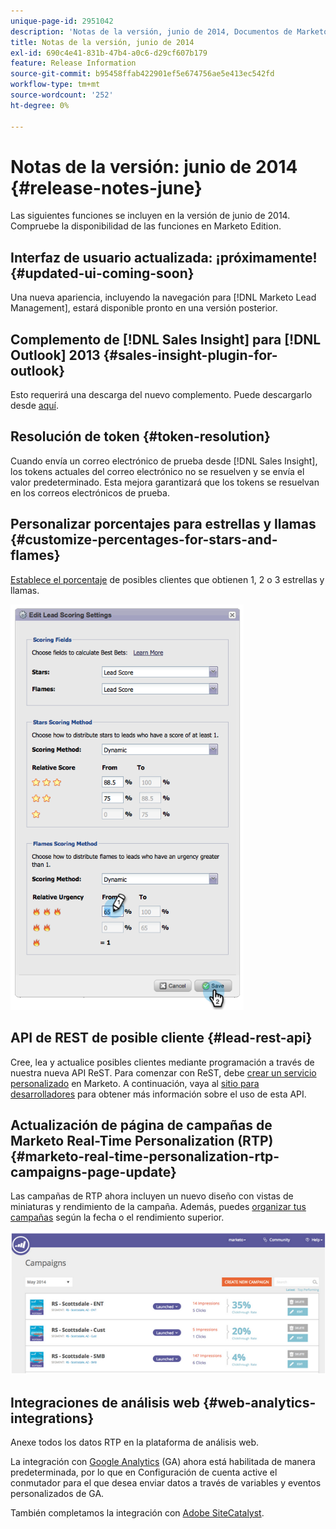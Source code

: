 ```yaml
---
unique-page-id: 2951042
description: 'Notas de la versión, junio de 2014, Documentos de Marketo: documentación del producto'
title: Notas de la versión, junio de 2014
exl-id: 690c4e41-831b-47b4-a0c6-d29cf607b179
feature: Release Information
source-git-commit: b95458ffab422901ef5e674756ae5e413ec542fd
workflow-type: tm+mt
source-wordcount: '252'
ht-degree: 0%

---
```


# Notas de la versión: junio de 2014 {#release-notes-june}

Las siguientes funciones se incluyen en la versión de junio de 2014. Compruebe la disponibilidad de las funciones en Marketo Edition.

## Interfaz de usuario actualizada: ¡próximamente! {#updated-ui-coming-soon}

Una nueva apariencia, incluyendo la navegación para [!DNL Marketo Lead Management], estará disponible pronto en una versión posterior.

## Complemento de [!DNL Sales Insight] para [!DNL Outlook] 2013 {#sales-insight-plugin-for-outlook}

Esto requerirá una descarga del nuevo complemento. Puede descargarlo desde [aquí](/help/marketo/product-docs/marketo-sales-insight/msi-outlook-plugin/install-the-marketo-email-add-in-for-outlook-with-a-registration-code.md).

## Resolución de token {#token-resolution}

Cuando envía un correo electrónico de prueba desde [!DNL Sales Insight], los tokens actuales del correo electrónico no se resuelven y se envía el valor predeterminado. Esta mejora garantizará que los tokens se resuelvan en los correos electrónicos de prueba.

## Personalizar porcentajes para estrellas y llamas {#customize-percentages-for-stars-and-flames}

[Establece el porcentaje](/help/marketo/product-docs/marketo-sales-insight/msi-for-salesforce/features/stars-and-flames/customize-stars-and-flames.md) de posibles clientes que obtienen 1, 2 o 3 estrellas y llamas.

![](assets/image2014-9-22-13-3a50-3a31.png)

## API de REST de posible cliente {#lead-rest-api}

Cree, lea y actualice posibles clientes mediante programación a través de nuestra nueva API ReST. Para comenzar con ReST, debe [crear un servicio personalizado](/help/marketo/product-docs/administration/additional-integrations/create-a-custom-service-for-use-with-rest-api.md) en Marketo. A continuación, vaya al [sitio para desarrolladores](https://experienceleague.adobe.com/en/docs/marketo-developer/marketo/rest/rest-api) para obtener más información sobre el uso de esta API.

## Actualización de página de campañas de Marketo Real-Time Personalization (RTP) {#marketo-real-time-personalization-rtp-campaigns-page-update}

Las campañas de RTP ahora incluyen un nuevo diseño con vistas de miniaturas y rendimiento de la campaña. Además, puedes [organizar tus campañas](/help/marketo/product-docs/web-personalization/working-with-web-campaigns/sort-web-campaigns-by-latest-or-top-performing.md) según la fecha o el rendimiento superior.

![](assets/image2014-9-22-13-3a50-3a57.png)

## Integraciones de análisis web {#web-analytics-integrations}

Anexe todos los datos RTP en la plataforma de análisis web.

La integración con [Google Analytics](/help/marketo/product-docs/web-personalization/reporting-for-web-personalization/web-analytics-integrations/integrate-rtp-with-google-analytics.md) (GA) ahora está habilitada de manera predeterminada, por lo que en Configuración de cuenta active el conmutador para el que desea enviar datos a través de variables y eventos personalizados de GA.

También completamos la integración con [Adobe SiteCatalyst](/help/marketo/product-docs/web-personalization/reporting-for-web-personalization/web-analytics-integrations/integrate-with-adobe-analytics.md).
